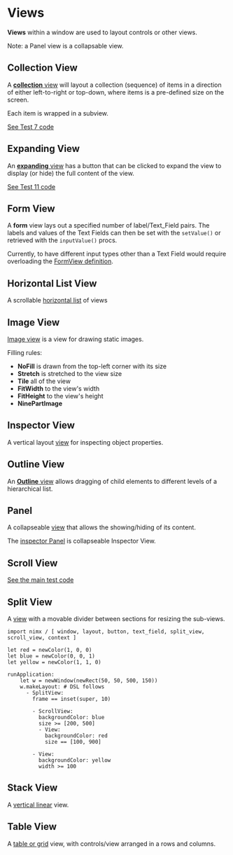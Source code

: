 Views
=====

**Views** within a window are used to layout controls or other views.

Note: a Panel view is a collapsable view.

Collection View
---------------

A [**collection** view](../nimx/collection_view.nim) will layout a collection (sequence) of items in a direction of either left-to-right or top-down, 
where items is a pre-defined size on the screen.

Each item is wrapped in a subview.
 
[See Test 7 code](../test/sample07_collections.nim)

Expanding View
--------------

An [**expanding** view](../nimx/expanding_view.nim) has a button that can be clicked to expand the view to display (or hide) the full content of the view.

[See Test 11 code](../test/sample11_expanded_views.nim)

Form View
---------

A **form** view lays out a specified number of label/Text_Field pairs.  The labels and values of the Text Fields can then be set with the `setValue()` 
or retrieved with the `inputValue()` procs.

Currently, to have different input types other than a Text Field would require overloading the [FormView definition](../nimx/form_view.nim).


Horizontal List View
--------------------

A scrollable [horizontal list](../nimx/horizontal_list_view.nim) of views


Image View
----------

[Image view](../nimx/image_view.nim) is a view for drawing static images.

Filling rules:
 - **NoFill** is drawn from the top-left corner with its size
 - **Stretch** is stretched to the view size
 - **Tile** all of the view
 - **FitWidth** to the view's width
 - **FitHeight** to the view's height
 - **NinePartImage**

Inspector View
--------------

A vertical layout [view](../nimx/inspector_view.nim) for inspecting object properties.

Outline View
------------

An [**Outline** view](../nimx/outline_view.nim) allows dragging of child elements to different levels of a hierarchical list.

Panel
-----

A collapseable [view](../nimx/panel_view.nim) that allows the showing/hiding of its content.

The [inspector Panel](../nimx/inspector_panel.nim) is collapseable Inspector View.

Scroll View
-----------

[See the main test code](../test/main.nim)

Split View
-----------

A [view](../nimx/split_view.nim) with a movable divider between sections for resizing the sub-views.

```
import nimx / [ window, layout, button, text_field, split_view, scroll_view, context ]

let red = newColor(1, 0, 0)
let blue = newColor(0, 0, 1)
let yellow = newColor(1, 1, 0)

runApplication:
    let w = newWindow(newRect(50, 50, 500, 150))
    w.makeLayout: # DSL follows
      - SplitView:
        frame == inset(super, 10)

        - ScrollView:
          backgroundColor: blue
          size >= [200, 500]
          - View:
            backgroundColor: red
            size == [100, 900]

        - View:
          backgroundColor: yellow
          width >= 100
```          

Stack View
----------

A [vertical linear](../nimx/stack_view.nim) view.

Table View
----------

A [table or grid](../nimx/table_view.nim) view, with controls/view arranged in a rows and columns.
